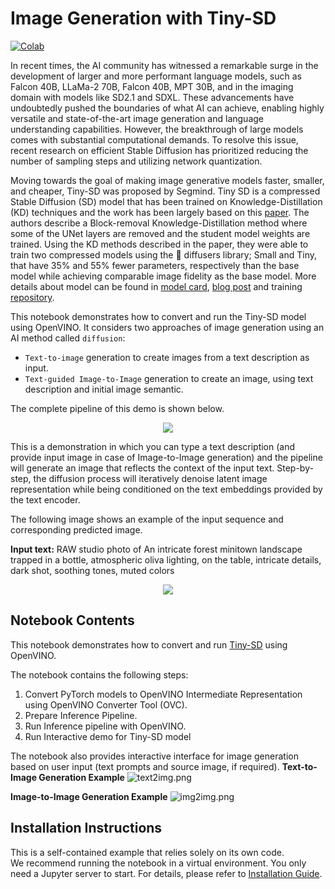 # Image Generation with Tiny-SD
[![Colab](https://colab.research.google.com/assets/colab-badge.svg)](https://colab.research.google.com/github/openvinotoolkit/openvino_notebooks/blob/main/notebooks/251-tiny-sd-image-generation/251-tiny-sd-image-generation.ipynb)

In recent times, the AI community has witnessed a remarkable surge in the development of larger and more performant language models, such as Falcon 40B, LLaMa-2 70B, Falcon 40B, MPT 30B, and in the imaging domain with models like SD2.1 and SDXL. These advancements have undoubtedly pushed the boundaries of what AI can achieve, enabling highly versatile and state-of-the-art image generation and language understanding capabilities. However, the breakthrough of large models comes with substantial computational demands. To resolve this issue, recent research on efficient Stable Diffusion has prioritized reducing the number of sampling steps and utilizing network quantization.

Moving towards the goal of making image generative models faster, smaller, and cheaper, Tiny-SD was proposed by Segmind. Tiny SD is a compressed Stable Diffusion (SD) model that has been trained on Knowledge-Distillation (KD) techniques and the work has been largely based on this [paper](https://arxiv.org/pdf/2305.15798.pdf). The authors describe a Block-removal Knowledge-Distillation method where some of the UNet layers are removed and the student model weights are trained. Using the KD methods described in the paper, they were able to train two compressed models using the 🧨 diffusers library; Small and Tiny, that have 35% and 55% fewer parameters, respectively than the base model while achieving comparable image fidelity as the base model. More details about model can be found in [model card](https://huggingface.co/segmind/tiny-sd), [blog post](https://huggingface.co/blog/sd_distillation) and training [repository](https://github.com/segmind/distill-sd).

This notebook demonstrates how to convert and run the Tiny-SD model using OpenVINO.
It considers two approaches of image generation using an AI method called `diffusion`:

* `Text-to-image` generation to create images from a text description as input.
* `Text-guided Image-to-Image` generation to create an image, using text description and initial image semantic.

The complete pipeline of this demo is shown below.

<p align="center">
    <img src="https://user-images.githubusercontent.com/29454499/260981188-c112dd0a-5752-4515-adca-8b09bea5d14a.png"/>
</p>


This is a demonstration in which you can type a text description (and provide input image in case of Image-to-Image generation) and the pipeline will generate an image that reflects the context of the input text.
Step-by-step, the diffusion process will iteratively denoise latent image representation while being conditioned on the text embeddings provided by the text encoder.

The following image shows an example of the input sequence and corresponding predicted image.

**Input text:** RAW studio photo of An intricate forest minitown landscape trapped in a bottle, atmospheric oliva lighting, on the table, intricate details, dark shot, soothing tones, muted colors

<p align="center">
    <img src="https://user-images.githubusercontent.com/29454499/260904650-274fc2f9-24d2-46a3-ac3d-d660ec3c9a19.png"/>
</p>

## Notebook Contents

This notebook demonstrates how to convert and run [Tiny-SD](https://huggingface.co/segmind/tiny-sd) using OpenVINO.

The notebook contains the following steps:

1. Convert PyTorch models to OpenVINO Intermediate Representation using OpenVINO Converter Tool (OVC).
2. Prepare Inference Pipeline.
3. Run Inference pipeline with OpenVINO.
4. Run Interactive demo for Tiny-SD model

The notebook also provides interactive interface for image generation based on user input (text prompts and source image, if required).
**Text-to-Image Generation Example**
![text2img.png](https://user-images.githubusercontent.com/29454499/260905732-f291d316-8835-4872-8d9b-8a1214448bfd.png)

**Image-to-Image Generation Example**
![img2img.png](https://user-images.githubusercontent.com/29454499/260905907-4b7835c6-1f63-4d00-a1ec-ccc4d7fca182.png)



## Installation Instructions

This is a self-contained example that relies solely on its own code.</br>
We recommend running the notebook in a virtual environment. You only need a Jupyter server to start.
For details, please refer to [Installation Guide](../../README.md).